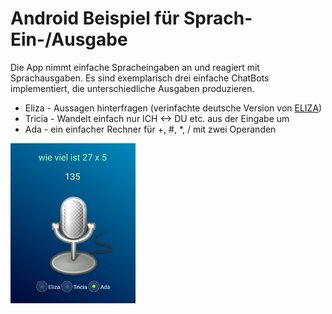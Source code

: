 # Android Beispiel für Sprach-Ein-/Ausgabe

Die App nimmt einfache Spracheingaben an und reagiert mit Sprachausgaben. Es sind exemplarisch drei einfache ChatBots implementiert, die unterschiedliche Ausgaben produzieren.

* Eliza - Aussagen hinterfragen (verinfachte deutsche Version von [ELIZA](https://de.wikipedia.org/wiki/ELIZA))
* Tricia - Wandelt einfach nur ICH <-> DU etc. aus der Eingabe um
* Ada - ein einfacher Rechner für +, #, *, / mit zwei Operanden
<img src="images/ada2.jpg" width="200">
